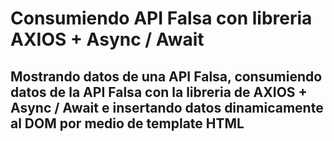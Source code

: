 # Consumiendo API Falsa con libreria AXIOS + Async / Await

## Mostrando datos de una API Falsa, consumiendo datos de la API Falsa con la libreria de AXIOS + Async / Await e insertando datos dinamicamente al DOM por medio de template HTML